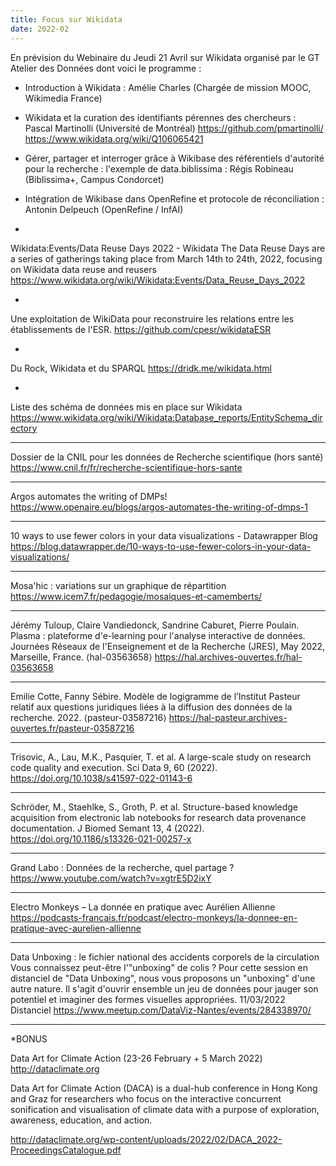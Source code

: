 ```yaml
---
title: Focus sur Wikidata
date: 2022-02
---
```


En prévision du Webinaire du Jeudi 21 Avril sur Wikidata organisé par le GT Atelier des Données dont voici le programme :

* Introduction à Wikidata : Amélie Charles (Chargée de mission MOOC, Wikimedia France)

* Wikidata et la curation des identifiants pérennes des chercheurs : Pascal Martinolli (Université de Montréal)
https://github.com/pmartinolli/
https://www.wikidata.org/wiki/Q106065421

* Gérer, partager et interroger grâce à Wikibase des référentiels d'autorité pour la recherche : l'exemple de data.biblissima : Régis Robineau (Biblissima+, Campus Condorcet)

* Intégration de Wikibase dans OpenRefine et protocole de réconciliation : Antonin Delpeuch (OpenRefine / InfAI)

-
Wikidata:Events/Data Reuse Days 2022 - Wikidata
The Data Reuse Days are a series of gatherings taking place from March 14th to 24th, 2022, focusing on Wikidata data reuse and reusers
https://www.wikidata.org/wiki/Wikidata:Events/Data_Reuse_Days_2022

-
Une exploitation de WikiData pour reconstruire les relations entre les établissements de l'ESR.
https://github.com/cpesr/wikidataESR

-
Du Rock, Wikidata et du SPARQL
https://dridk.me/wikidata.html

-
Liste des schéma de données mis en place sur Wikidata
https://www.wikidata.org/wiki/Wikidata:Database_reports/EntitySchema_directory

----------------------------------------

Dossier de la CNIL pour les données de Recherche scientifique (hors santé)
https://www.cnil.fr/fr/recherche-scientifique-hors-sante

----------------------------------------

Argos automates the writing of DMPs!
https://www.openaire.eu/blogs/argos-automates-the-writing-of-dmps-1

----------------------------------------

10 ways to use fewer colors in your data visualizations - Datawrapper Blog
https://blog.datawrapper.de/10-ways-to-use-fewer-colors-in-your-data-visualizations/

----------------------------------------

Mosa'hic : variations sur un graphique de répartition
https://www.icem7.fr/pedagogie/mosaiques-et-camemberts/

----------------------------------------

Jérémy Tuloup, Claire Vandiedonck, Sandrine Caburet, Pierre Poulain. Plasma : plateforme d'e-learning pour l'analyse interactive de données.
Journées Réseaux de l'Enseignement et de la Recherche (JRES), May 2022, Marseille, France. ⟨hal-03563658⟩
https://hal.archives-ouvertes.fr/hal-03563658

----------------------------------------

Emilie Cotte, Fanny Sébire. Modèle de logigramme de l’Institut Pasteur relatif aux questions juridiques liées à la diffusion des données de la recherche. 2022. ⟨pasteur-03587216⟩
https://hal-pasteur.archives-ouvertes.fr/pasteur-03587216

----------------------------------------

Trisovic, A., Lau, M.K., Pasquier, T. et al. A large-scale study on research code quality and execution. Sci Data 9, 60 (2022).
https://doi.org/10.1038/s41597-022-01143-6

----------------------------------------

Schröder, M., Staehlke, S., Groth, P. et al. Structure-based knowledge acquisition from electronic lab notebooks for research data provenance documentation. J Biomed Semant 13, 4 (2022).
https://doi.org/10.1186/s13326-021-00257-x

----------------------------------------

Grand Labo : Données de la recherche, quel partage ?
https://www.youtube.com/watch?v=xgtrE5D2ixY

----------------------------------------

Electro Monkeys – La donnée en pratique avec Aurélien Allienne
https://podcasts-francais.fr/podcast/electro-monkeys/la-donnee-en-pratique-avec-aurelien-allienne

----------------------------------------

Data Unboxing : le fichier national des accidents corporels de la circulation
Vous connaissez peut-être l'"unboxing" de colis ? Pour cette session en distanciel de "Data Unboxing", nous vous proposons un "unboxing" d'une autre nature. Il s'agit d'ouvrir ensemble un jeu de données pour jauger son potentiel et imaginer des formes visuelles appropriées.
11/03/2022 Distanciel
https://www.meetup.com/DataViz-Nantes/events/284338970/

----------------------------------------

*BONUS

Data Art for Climate Action (23-26 February + 5 March 2022) http://dataclimate.org

Data Art for Climate Action (DACA) is a dual-hub conference in Hong Kong and Graz for researchers who focus on the interactive concurrent sonification and visualisation of climate data with a purpose of exploration, awareness, education, and action.

http://dataclimate.org/wp-content/uploads/2022/02/DACA_2022-ProceedingsCatalogue.pdf 
